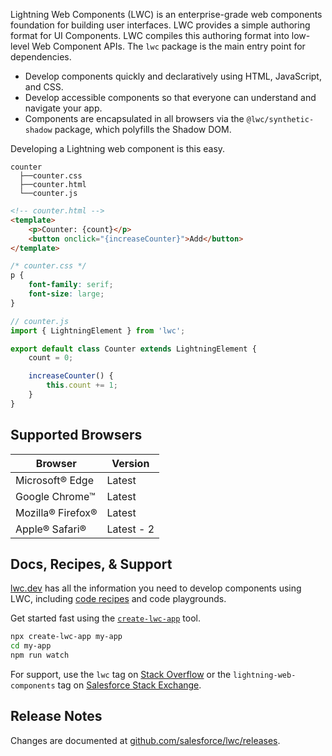 Lightning Web Components (LWC) is an enterprise-grade web components foundation for building user interfaces. LWC provides a simple authoring format for UI Components. LWC compiles this authoring format into low-level Web Component APIs. The `lwc` package is the main entry point for dependencies.

-   Develop components quickly and declaratively using HTML, JavaScript, and CSS.
-   Develop accessible components so that everyone can understand and navigate your app.
-   Components are encapsulated in all browsers via the `@lwc/synthetic-shadow` package, which polyfills the Shadow DOM.

Developing a Lightning web component is this easy.

```ascii
counter
  ├──counter.css
  ├──counter.html
  └──counter.js
```

```html
<!-- counter.html -->
<template>
    <p>Counter: {count}</p>
    <button onclick="{increaseCounter}">Add</button>
</template>
```

```css
/* counter.css */
p {
    font-family: serif;
    font-size: large;
}
```

```javascript
// counter.js
import { LightningElement } from 'lwc';

export default class Counter extends LightningElement {
    count = 0;

    increaseCounter() {
        this.count += 1;
    }
}
```

## Supported Browsers

| Browser           | Version    |
| ----------------- | ---------- |
| Microsoft® Edge   | Latest     |
| Google Chrome™    | Latest     |
| Mozilla® Firefox® | Latest     |
| Apple® Safari®    | Latest - 2 |

## Docs, Recipes, & Support

[lwc.dev](https://lwc.dev) has all the information you need to develop components using LWC, including [code recipes](https://recipes.lwc.dev/) and code playgrounds.

Get started fast using the [`create-lwc-app`](https://www.npmjs.com/package/create-lwc-app) tool.

```bash
npx create-lwc-app my-app
cd my-app
npm run watch
```

For support, use the `lwc` tag on [Stack Overflow](https://stackoverflow.com/questions/tagged/lwc) or the `lightning-web-components` tag on [Salesforce Stack Exchange](https://salesforce.stackexchange.com/questions/tagged/lightning-web-components).

## Release Notes

Changes are documented at [github.com/salesforce/lwc/releases](https://github.com/salesforce/lwc/releases).
